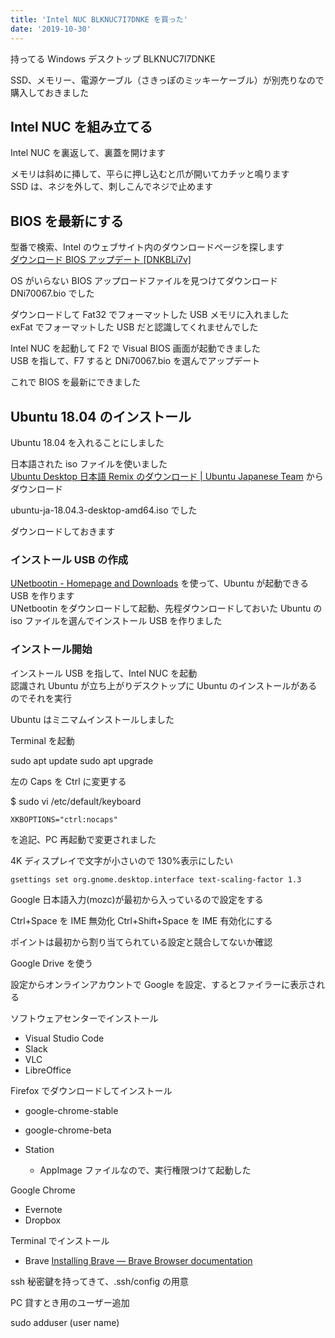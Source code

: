 ```yaml
---
title: 'Intel NUC BLKNUC7I7DNKE を買った'
date: '2019-10-30'
---
```


持ってる Windows デスクトップ
BLKNUC7I7DNKE

SSD、メモリー、電源ケーブル（さきっぽのミッキーケーブル）が別売りなので購入しておきました

## Intel NUC を組み立てる

Intel NUC を裏返して、裏蓋を開けます

メモリは斜めに挿して、平らに押し込むと爪が開いてカチッと鳴ります  
SSD は、ネジを外して、刺しこんでネジで止めます

## BIOS を最新にする

型番で検索、Intel のウェブサイト内のダウンロードページを探します  
[ダウンロード BIOS アップデート \[DNKBLi7v\]](https://downloadcenter.intel.com/ja/download/29201?product=130392)

OS がいらない BIOS アップロードファイルを見つけてダウンロード  
DNi70067.bio でした

ダウンロードして Fat32 でフォーマットした USB メモリに入れました  
exFat でフォーマットした USB だと認識してくれませんでした

Intel NUC を起動して F2 で Visual BIOS 画面が起動できました  
USB を指して、F7 すると DNi70067.bio を選んでアップデート

これで BIOS を最新にできました

## Ubuntu 18.04 のインストール

Ubuntu 18.04 を入れることにしました

日本語された iso ファイルを使いました  
[Ubuntu Desktop 日本語 Remix のダウンロード \| Ubuntu Japanese Team](https://www.ubuntulinux.jp/download/ja-remix) からダウンロード

ubuntu-ja-18.04.3-desktop-amd64.iso でした

ダウンロードしておきます

### インストール USB の作成

[UNetbootin \- Homepage and Downloads](https://unetbootin.github.io/) を使って、Ubuntu が起動できる USB を作ります  
UNetbootin をダウンロードして起動、先程ダウンロードしておいた Ubuntu の iso ファイルを選んでインストール USB を作りました

### インストール開始

インストール USB を指して、Intel NUC を起動  
認識され Ubuntu が立ち上がりデスクトップに Ubuntu のインストールがあるのでそれを実行

Ubuntu はミニマムインストールしました

Terminal を起動

sudo apt update
sudo apt upgrade

左の Caps を Ctrl に変更する

\$ sudo vi /etc/default/keyboard

```
XKBOPTIONS="ctrl:nocaps"
```

を追記、PC 再起動で変更されました

4K ディスプレイで文字が小さいので 130%表示にしたい

```
gsettings set org.gnome.desktop.interface text-scaling-factor 1.3
```

Google 日本語入力(mozc)が最初から入っているので設定をする

Ctrl+Space を IME 無効化
Ctrl+Shift+Space を IME 有効化にする

ポイントは最初から割り当てられている設定と競合してないか確認

Google Drive を使う

設定からオンラインアカウントで Google を設定、するとファイラーに表示される

ソフトウェアセンターでインストール

- Visual Studio Code
- Slack
- VLC
- LibreOffice

Firefox でダウンロードしてインストール

- google-chrome-stable
- google-chrome-beta

- Station
  - AppImage ファイルなので、実行権限つけて起動した

Google Chrome

- Evernote
- Dropbox

Terminal でインストール

- Brave [Installing Brave — Brave Browser documentation](https://brave-browser.readthedocs.io/en/latest/installing-brave.html#linux)

ssh 秘密鍵を持ってきて、.ssh/config の用意

PC 貸すとき用のユーザー追加

sudo adduser (user name)
